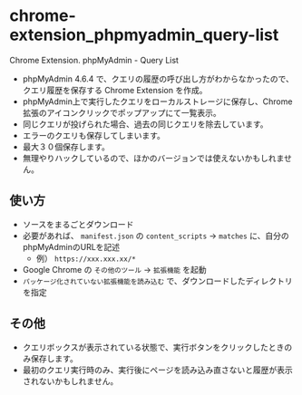 # chrome-extension_phpmyadmin_query-list
Chrome Extension. phpMyAdmin - Query List

- phpMyAdmin 4.6.4 で、クエリの履歴の呼び出し方がわからなかったので、クエリ履歴を保存する Chrome Extension を作成。
- phpMyAdmin上で実行したクエリをローカルストレージに保存し、Chrome拡張のアイコンクリックでポップアップにて一覧表示。
- 同じクエリが投げられた場合、過去の同じクエリを除去しています。
- エラーのクエリも保存してしまいます。
- 最大３０個保存します。
- 無理やりハックしているので、ほかのバージョンでは使えないかもしれません。

## 使い方
- ソースをまるごとダウンロード
- 必要があれば、 `manifest.json` の `content_scripts` -> `matches` に、自分のphpMyAdminのURLを記述
    - 例） `https://xxx.xxx.xx/*`
- Google Chrome の `その他のツール` -> `拡張機能` を起動
- `パッケージ化されていない拡張機能を読み込む` で、ダウンロードしたディレクトリを指定

## その他
- クエリボックスが表示されている状態で、実行ボタンをクリックしたときのみ保存します。
- 最初のクエリ実行時のみ、実行後にページを読み込み直さないと履歴が表示されないかもしれません。
